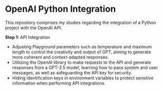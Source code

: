 # OpenAI Python Integration

This repository comprises my studies regarding the integration of a Python project with the OpenAI API.

**Step 1:** API Integration

- Adjusting Playground parameters such as temperature and maximum length to control the creativity and output of GPT, aiming to generate more coherent and context-adapted responses.
- Utilizing the OpenAI library to make requests to the API and generate responses from a GPT-3.5 model, learning how to pass system and user messages, as well as safeguarding the API key for security.
- Hiding identification keys in environment variables to protect sensitive information when performing API integrations.
